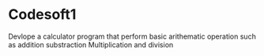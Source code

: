 # Codesoft1
Devlope a calculator program that perform basic arithematic operation such as addition substraction Multiplication and division
